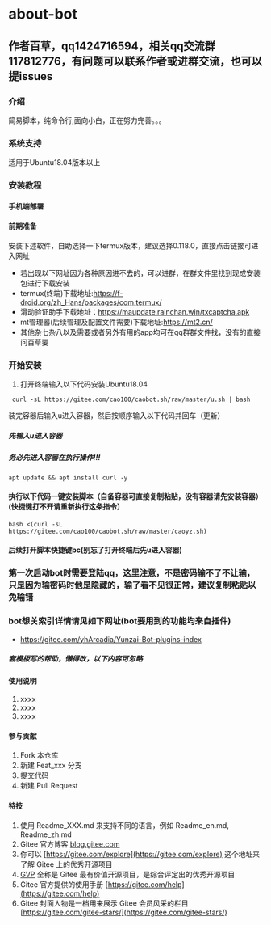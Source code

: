 # about-bot
## 作者百草，qq1424716594，相关qq交流群117812776，有问题可以联系作者或进群交流，也可以提issues

### 介绍
简易脚本，纯命令行,面向小白，正在努力完善。。。

### 系统支持
适用于Ubuntu18.04版本以上


### 安装教程

#### 手机端部署

#### 前期准备

安装下述软件，自助选择一下termux版本，建议选择0.118.0，直接点击链接可进入网址
- 若出现以下网址因为各种原因进不去的，可以进群，在群文件里找到现成安装包进行下载安装
- termux(终端)下载地址:https://f-droid.org/zh_Hans/packages/com.termux/
- 滑动验证助手下载地址：https://maupdate.rainchan.win/txcaptcha.apk
- mt管理器(后续管理及配置文件需要)下载地址:https://mt2.cn/
- 其他杂七杂八以及需要或者另外有用的app均可在qq群群文件找，没有的直接问百草要
### 开始安装
1.  打开终端输入以下代码安装Ubuntu18.04
```
 curl -sL https://gitee.com/cao100/caobot.sh/raw/master/u.sh | bash
```
装完容器后输入u进入容器，然后按顺序输入以下代码并回车（更新）

##### 先输入u进入容器

##### 务必先进入容器在执行操作!!!
```
apt update && apt install curl -y
```
#### 执行以下代码一键安装脚本（自备容器可直接复制粘贴，没有容器请先安装容器）(快捷键打不开请重新执行这条指令）
```
bash <(curl -sL https://gitee.com/cao100/caobot.sh/raw/master/caoyz.sh)
```
#### 后续打开脚本快捷键bc(别忘了打开终端后先u进入容器)

### 第一次启动bot时需要登陆qq，这里注意，不是密码输不了不让输，只是因为输密码时他是隐藏的，输了看不见很正常，建议复制粘贴以免输错

### bot想关索引详情请见如下网址(bot要用到的功能均来自插件)
- https://gitee.com/yhArcadia/Yunzai-Bot-plugins-index

##### 套模板写的帮助，懒得改，以下内容可忽略

#### 使用说明

1.  xxxx
2.  xxxx
3.  xxxx

#### 参与贡献

1.  Fork 本仓库
2.  新建 Feat_xxx 分支
3.  提交代码
4.  新建 Pull Request


#### 特技

1.  使用 Readme\_XXX.md 来支持不同的语言，例如 Readme\_en.md, Readme\_zh.md
2.  Gitee 官方博客 [blog.gitee.com](https://blog.gitee.com)
3.  你可以 [https://gitee.com/explore](https://gitee.com/explore) 这个地址来了解 Gitee 上的优秀开源项目
4.  [GVP](https://gitee.com/gvp) 全称是 Gitee 最有价值开源项目，是综合评定出的优秀开源项目
5.  Gitee 官方提供的使用手册 [https://gitee.com/help](https://gitee.com/help)
6.  Gitee 封面人物是一档用来展示 Gitee 会员风采的栏目 [https://gitee.com/gitee-stars/](https://gitee.com/gitee-stars/)
